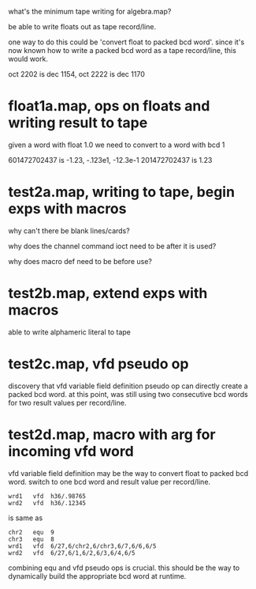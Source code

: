 what's the minimum tape writing for algebra.map?

be able to write floats out as tape record/line.

one way to do this could be 'convert float to packed bcd word'. since it's now known how to write a packed bcd word as a tape record/line, this would work.

oct 2202 is dec 1154, oct 2222 is dec 1170

# float1a.map, ops on floats and writing result to tape

given a word with float 1.0 we need to convert to a word with bcd 1

601472702437 is -1.23, -.123e1, -12.3e-1
201472702437 is 1.23

# test2a.map, writing to tape, begin exps with macros

why can't there be blank lines/cards?

why does the channel command ioct need to be after it is used?

why does macro def need to be before use?

# test2b.map, extend exps with macros

able to write alphameric literal to tape

# test2c.map, vfd pseudo op

discovery that vfd variable field definition pseudo op can directly create a packed bcd word. at this point, was still using two consecutive bcd words for two result values per record/line.  

# test2d.map, macro with arg for incoming vfd word

vfd variable field definition may be the way to convert float to packed bcd word. switch to one bcd word and result value per record/line.

    wrd1   vfd  h36/.98765
    wrd2   vfd  h36/.12345

is same as

    chr2   equ  9
    chr3   equ  8
    wrd1   vfd  6/27,6/chr2,6/chr3,6/7,6/6,6/5
    wrd2   vfd  6/27,6/1,6/2,6/3,6/4,6/5

combining equ and vfd pseudo ops is crucial. this should be the way to dynamically build the appropriate bcd word at runtime.
